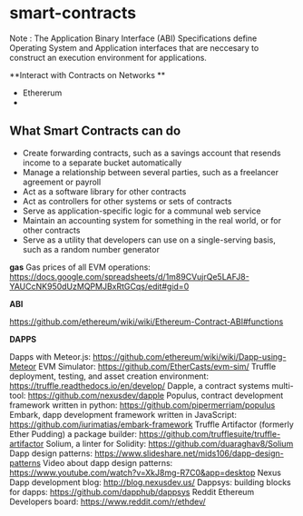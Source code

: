 # smart-contracts

Note : The Application Binary Interface (ABI) Specifications define Operating System and Application interfaces that are neccesary to construct an execution environment for applications.

**Interact with Contracts on Networks **

- Ethererum
- 


## What Smart Contracts can do 

- Create forwarding contracts, such as a savings account that resends income to a separate bucket automatically
- Manage a relationship between several parties, such as a freelancer agreement or payroll
- Act as a software library for other contracts
- Act as controllers for other systems or sets of contracts
- Serve as application-specific logic for a communal web service
- Maintain an accounting system for something in the real world, or for other contracts
- Serve as a utility that developers can use on a single-serving basis, such as a random number generator

**gas**
Gas prices of all EVM operations: https://docs.google.com/spreadsheets/d/1m89CVujrQe5LAFJ8-YAUCcNK950dUzMQPMJBxRtGCqs/edit#gid=0

**ABI**

https://github.com/ethereum/wiki/wiki/Ethereum-Contract-ABI#functions

**DAPPS**

Dapps with Meteor.js: https://github.com/ethereum/wiki/wiki/Dapp-using-Meteor
EVM Simulator: https://github.com/EtherCasts/evm-sim/
Truffle deployment, testing, and asset creation environment: https://truffle.readthedocs.io/en/develop/
Dapple, a contract systems multi-tool: https://github.com/nexusdev/dapple
Populus, contract development framework written in python: https://github.com/pipermerriam/populus
Embark, dapp development framework written in JavaScript: https://github.com/iurimatias/embark-framework
Truffle Artifactor (formerly Ether Pudding) a package builder: https://github.com/trufflesuite/truffle-artifactor
Solium, a linter for Solidity: https://github.com/duaraghav8/Solium
Dapp design patterns: https://www.slideshare.net/mids106/dapp-design-patterns
Video about dapp design patterns: https://www.youtube.com/watch?v=XkJ8mg-R7C0&app=desktop
Nexus Dapp development blog: http://blog.nexusdev.us/
Dappsys: building blocks for dapps: https://github.com/dapphub/dappsys
Reddit Ethereum Developers board: https://www.reddit.com/r/ethdev/

